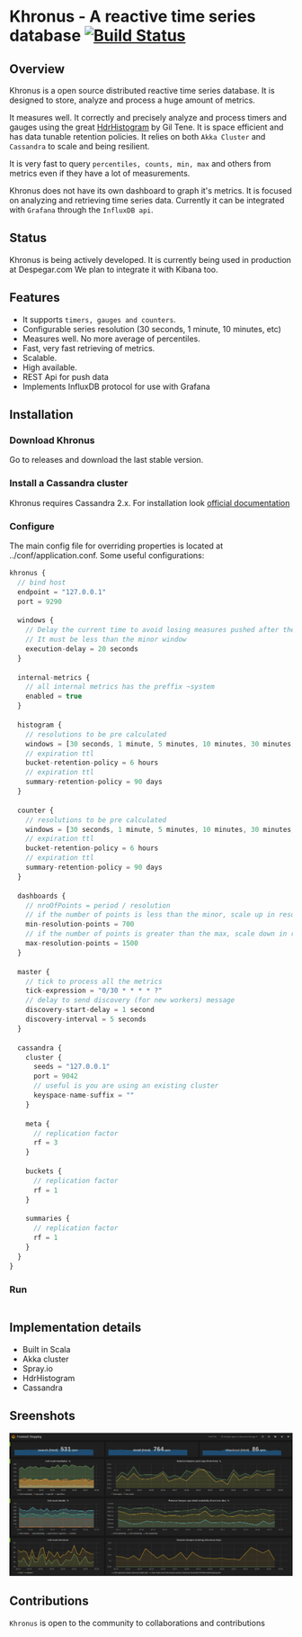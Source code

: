 Khronus - A reactive time series database [![Build Status](https://api.travis-ci.org/hotels-tech/khronus.png)](https://travis-ci.org/hotels-tech/khronus)
======

## Overview

Khronus is a open source distributed reactive time series database. It is designed to store, analyze and process a huge amount of metrics.

It measures well. It correctly and precisely analyze and process timers and gauges using the great [HdrHistogram] by Gil Tene. It is space efficient and has data tunable retention policies. It relies on both `Akka Cluster` and `Cassandra` to scale and being resilient.

It is very fast to query `percentiles, counts, min, max` and others from metrics even if they have a lot of measurements.

Khronus does not have its own dashboard to graph it's metrics. It is focused on analyzing and retrieving time series data. Currently it can be integrated with `Grafana` through the `InfluxDB api`.

## Status

Khronus is being actively developed. It is currently being used in production at Despegar.com
We plan to integrate it with Kibana too.

## Features

* It supports `timers, gauges and counters`.
* Configurable series resolution (30 seconds, 1 minute, 10 minutes, etc)
* Measures well. No more average of percentiles.
* Fast, very fast retrieving of metrics.
* Scalable.
* High available.
* REST Api for push data
* Implements InfluxDB protocol for use with Grafana

## Installation

### Download Khronus

Go to releases and download the last stable version.

### Install a Cassandra cluster

Khronus requires Cassandra 2.x. For installation look [official documentation](https://wiki.apache.org/cassandra/GettingStarted)

### Configure

The main config file for overriding properties is located at ../conf/application.conf. Some useful configurations:

```javascript
khronus {
  // bind host
  endpoint = "127.0.0.1"
  port = 9290
  
  windows {
    // Delay the current time to avoid losing measures pushed after the current tick
    // It must be less than the minor window
    execution-delay = 20 seconds
  }

  internal-metrics {
    // all internal metrics has the preffix ~system
    enabled = true
  }

  histogram {
    // resolutions to be pre calculated
    windows = [30 seconds, 1 minute, 5 minutes, 10 minutes, 30 minutes, 1 hour]
    // expiration ttl
    bucket-retention-policy = 6 hours
    // expiration ttl
    summary-retention-policy = 90 days
  }

  counter {
    // resolutions to be pre calculated
    windows = [30 seconds, 1 minute, 5 minutes, 10 minutes, 30 minutes, 1 hour]
    // expiration ttl
    bucket-retention-policy = 6 hours
    // expiration ttl
    summary-retention-policy = 90 days
  }
  
  dashboards {
    // nroOfPoints = period / resolution
    // if the number of points is less than the minor, scale up in resolution
    min-resolution-points = 700
    // if the number of points is greater than the max, scale down in resolution
    max-resolution-points = 1500
  }

  master {
    // tick to process all the metrics
    tick-expression = "0/30 * * * * ?"
    // delay to send discovery (for new workers) message
    discovery-start-delay = 1 second
    discovery-interval = 5 seconds
  }

  cassandra {
    cluster {
      seeds = "127.0.0.1"
      port = 9042
      // useful is you are using an existing cluster
      keyspace-name-suffix = ""
    }

    meta {
      // replication factor
      rf = 3
    }

    buckets {
      // replication factor
      rf = 1
    }

    summaries {
      // replication factor
      rf = 1
    }
  }
}

```

### Run
```

```
## Implementation details

  * Built in Scala
  * Akka cluster
  * Spray.io
  * HdrHistogram
  * Cassandra


## Sreenshots

![Khronus in Action](site/khronus-dashboard-screenshot.png)
  
## Contributions

`Khronus` is open to the community to collaborations and contributions

[HdrHistogram]: http://hdrhistogram.org/  "HdrHistogram"
